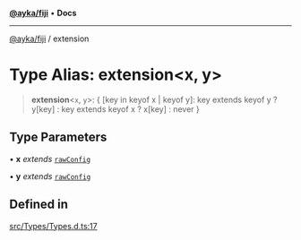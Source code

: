 [**@ayka/fiji**](../README.md) • **Docs**

***

[@ayka/fiji](../globals.md) / extension

# Type Alias: extension\<x, y\>

> **extension**\<`x`, `y`\>: \{ \[key in keyof x \| keyof y\]: key extends keyof y ? y\[key\] : key extends keyof x ? x\[key\] : never \}

## Type Parameters

• **x** *extends* [`rawConfig`](rawConfig.md)

• **y** *extends* [`rawConfig`](rawConfig.md)

## Defined in

[src/Types/Types.d.ts:17](https://github.com/AndreyMork/fiji/blob/144c0091223d6b00e7f3dad83fbdc3098be7f48c/src/Types/Types.d.ts#L17)
